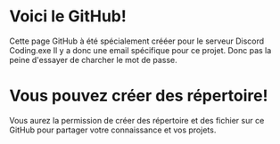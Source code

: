 # Voici le GitHub!
Cette page GitHub à été spécialement
crééer pour le serveur Discord Coding.exe
Il y a donc une email spécifique pour
ce projet. Donc pas la peine d'essayer de charcher
le mot de passe.

# Vous pouvez créer des répertoire!
Vous aurez la permission de créer des répertoire
et des fichier sur ce GitHub pour partager
votre connaissance et vos projets.
